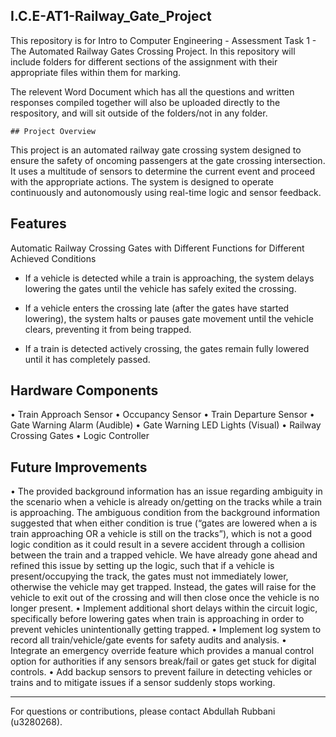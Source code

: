 ## I.C.E-AT1-Railway_Gate_Project


This repository is for Intro to Computer Engineering - Assessment Task 1 - The Automated Railway Gates Crossing Project. In this repository will include folders for different sections of the assignment with their appropriate files within them for marking. 

The relevent Word Document which has all the questions and written responses compiled together will also be uploaded directly to the respository, and will sit outside of the folders/not in any folder.

    ## Project Overview
This project is an automated railway gate crossing system designed to ensure the safety of oncoming passengers at the gate crossing intersection. It uses a multitude of sensors to determine the current event and proceed with the appropriate actions. The system is designed to operate continuously and autonomously using real-time logic and sensor feedback.

##   Features
Automatic Railway Crossing Gates with Different Functions for Different Achieved Conditions
-	If a vehicle is detected while a train is approaching, the system delays lowering the gates until the vehicle has safely exited the crossing.

-	If a vehicle enters the crossing late (after the gates have started lowering), the system halts or pauses gate movement until the vehicle clears, preventing it from being trapped.

-	If a train is detected actively crossing, the gates remain fully lowered until it has completely passed.

## Hardware Components
•	Train Approach Sensor
•	Occupancy Sensor
•	Train Departure Sensor
•	Gate Warning Alarm (Audible)
•	Gate Warning LED Lights (Visual)
•	Railway Crossing Gates
•	Logic Controller


## Future Improvements
•	The provided background information has an issue regarding ambiguity in the scenario when a vehicle is already on/getting on the tracks while a train is approaching. The ambiguous condition from the background information suggested that when either condition is true (“gates are lowered when a is train approaching OR a vehicle is still on the tracks”), which is not a good logic condition as it could result in a severe accident through a collision between the train and a trapped vehicle.  We have already gone ahead and refined this issue by setting up the logic, such that if a vehicle is present/occupying the track, the gates must not immediately lower, otherwise the vehicle may get trapped. Instead, the gates will raise for the vehicle to exit out of the crossing and will then close once the vehicle is no longer present.
•	Implement additional short delays within the circuit logic, specifically before lowering gates when train is approaching in order to prevent vehicles unintentionally getting trapped. 
•	Implement log system to record all train/vehicle/gate events for safety audits and analysis.
•	Integrate an emergency override feature which provides a manual control option for authorities if any sensors break/fail or gates get stuck for digital controls.
•	Add backup sensors to prevent failure in detecting vehicles or trains and to mitigate issues if a sensor suddenly stops working.

---

For questions or contributions, please contact Abdullah Rubbani (u3280268).
